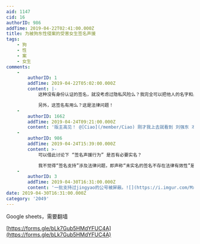 ```yaml
---
aid: 1147
cid: 16
authorID: 986
addTime: 2019-04-22T02:41:00.000Z
title: 为被狗东性侵案的受害女生签名声援
tags:
    - 狗
    - 性
    - 案
    - 女生
comments:
    -
        authorID: 1
        addTime: 2019-04-22T05:02:00.000Z
        content: |-
            这种没有身份认证的签名，就没考虑过隐私风险么？我完全可以把他人的名字和身份填进去。

            另外，这签名有用么？这是法律问题！
    -
        authorID: 1662
        addTime: 2019-04-24T09:21:00.000Z
        content: '版主高见！ @[Ciao](/member/Ciao) 刚才我上去就看到 刘强东 本人都签名声援，还有习近平的名字也赫然在上。'
    -
        authorID: 986
        addTime: 2019-04-24T15:39:00.000Z
        content: >-
            可以借此讨论下 “签名声援行为” 是否有必要实名？  

            我不觉得“签名支持”涉及法律问题，即声称“未实名的签名不存在法律有效性”是没有意义的，因为签名声援本来就不是一个“法律层面的行为”，它是运动！
    -
        authorID: 3
        addTime: 2019-04-30T16:31:00.000Z
        content: '一批支持过jingyao的公号被屏蔽。![](https://i.imgur.com/MxMJFur.jpg)'
date: 2019-04-30T16:31:00.000Z
category: '2049'
---
```


Google sheets，需要翻墙

[https://forms.gle/bLk7Gub5HMdYFUC4A](https://forms.gle/bLk7Gub5HMdYFUC4A)

